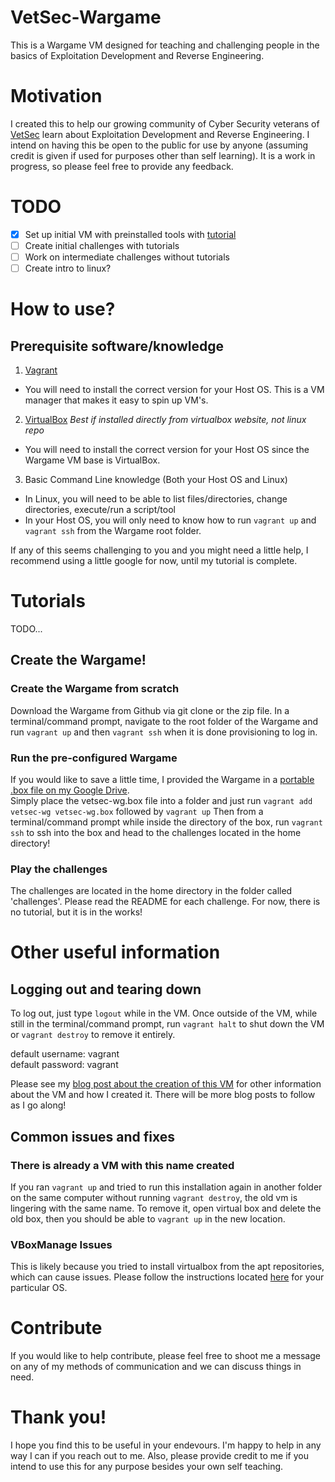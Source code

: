 # VetSec-Wargame
This is a Wargame VM designed for teaching and challenging people in the basics of Exploitation Development and Reverse Engineering.

# Motivation
I created this to help our growing community of Cyber Security veterans of [VetSec](https://veteransec.com/) learn about Exploitation
Development and Reverse Engineering. I intend on having this be open to the public for use by anyone (assuming credit is given if used
for purposes other than self learning). It is a work in progress, so please feel free to provide any feedback.

# TODO
- [x] Set up initial VM with preinstalled tools with [tutorial](https://veteransec.com/2018/09/22/creating-vetsecs-wargame-pt-1/)
- [ ] Create initial challenges with tutorials
- [ ] Work on intermediate challenges without tutorials
- [ ] Create intro to linux?

# How to use?
## Prerequisite software/knowledge
1. [Vagrant](https://www.vagrantup.com/downloads.html)
  * You will need to install the correct version for your Host OS. This is a VM manager that makes it easy to spin up VM's.
2. [VirtualBox](https://www.virtualbox.org/) *Best if installed directly from virtualbox website, not linux repo*
  * You will need to install the correct version for your Host OS since the Wargame VM base is VirtualBox.
3. Basic Command Line knowledge (Both your Host OS and Linux)
  * In Linux, you will need to be able to list files/directories, change directories, execute/run a script/tool
  * In your Host OS, you will only need to know how to run `vagrant up` and `vagrant ssh` from the Wargame root folder.

If any of this seems challenging to you and you might need a little help, I recommend using a little google for now, until my tutorial is complete.

# Tutorials
TODO...

## Create the Wargame!

### Create the Wargame from scratch
Download the Wargame from Github via git clone or the zip file.
In a terminal/command prompt, navigate to the root folder of the Wargame and run `vagrant up` and then `vagrant ssh` when it is done provisioning to log in.

### Run the pre-configured Wargame
If you would like to save a little time, I provided the Wargame in a [portable .box file on my Google Drive](https://drive.google.com/open?id=1Ed1H1PyxtKQaVGfGpYMqiZqRCq-NqK4i).  
Simply place the vetsec-wg.box file into a folder and just run `vagrant add vetsec-wg vetsec-wg.box` followed by `vagrant up`
Then from a terminal/command prompt while inside the directory of the box, run `vagrant ssh` to ssh into the box and head to the challenges located in the home directory!

### Play the challenges
The challenges are located in the home directory in the folder called 'challenges'.
Please read the README for each challenge.
For now, there is no tutorial, but it is in the works!

# Other useful information
## Logging out and tearing down
To log out, just type `logout` while in the VM.
Once outside of the VM, while still in the terminal/command prompt, run `vagrant halt` to shut down the VM or `vagrant destroy` to remove it entirely.

default username: vagrant  
default password: vagrant

Please see my [blog post about the creation of this VM](https://veteransec.com/2018/09/22/creating-vetsecs-wargame-pt-1/) for other information about the VM and how I created it. There will be more blog posts to follow as I go along!

## Common issues and fixes
### There is already a VM with this name created
If you ran `vagrant up` and tried to run this installation again in another folder on the same computer without running `vagrant destroy`, the old vm is lingering with the same name. To remove it, open virtual box and delete the old box, then you should be able to `vagrant up` in the new location.

### VBoxManage Issues
This is likely because you tried to install virtualbox from the apt repositories, which can cause issues. Please follow the instructions located [here](https://www.virtualbox.org/wiki/Downloads) for your particular OS.

# Contribute
If you would like to help contribute, please feel free to shoot me a message on any of my methods of communication and we can discuss things in need.

# Thank you!
I hope you find this to be useful in your endevours. I'm happy to help in any way I can if you reach out to me.
Also, please provide credit to me if you intend to use this for any purpose besides your own self teaching.
